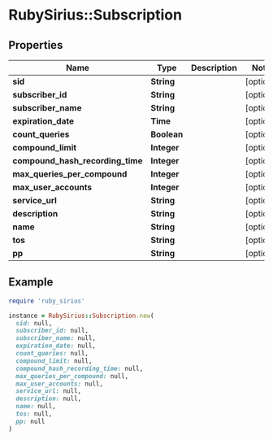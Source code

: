 # RubySirius::Subscription

## Properties

| Name | Type | Description | Notes |
| ---- | ---- | ----------- | ----- |
| **sid** | **String** |  | [optional] |
| **subscriber_id** | **String** |  | [optional] |
| **subscriber_name** | **String** |  | [optional] |
| **expiration_date** | **Time** |  | [optional] |
| **count_queries** | **Boolean** |  | [optional] |
| **compound_limit** | **Integer** |  | [optional] |
| **compound_hash_recording_time** | **Integer** |  | [optional] |
| **max_queries_per_compound** | **Integer** |  | [optional] |
| **max_user_accounts** | **Integer** |  | [optional] |
| **service_url** | **String** |  | [optional] |
| **description** | **String** |  | [optional] |
| **name** | **String** |  | [optional] |
| **tos** | **String** |  | [optional] |
| **pp** | **String** |  | [optional] |

## Example

```ruby
require 'ruby_sirius'

instance = RubySirius::Subscription.new(
  sid: null,
  subscriber_id: null,
  subscriber_name: null,
  expiration_date: null,
  count_queries: null,
  compound_limit: null,
  compound_hash_recording_time: null,
  max_queries_per_compound: null,
  max_user_accounts: null,
  service_url: null,
  description: null,
  name: null,
  tos: null,
  pp: null
)
```

